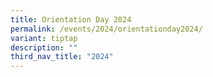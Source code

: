 ```yaml
---
title: Orientation Day 2024
permalink: /events/2024/orientationday2024/
variant: tiptap
description: ""
third_nav_title: "2024"
---
```

